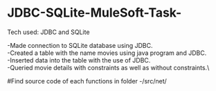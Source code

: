 # JDBC-SQLite-MuleSoft-Task-


Tech used: JDBC and SQLite
           

-Made connection to SQLite database using JDBC.\
-Created a table with the name movies using java program and JDBC.\
-Inserted data into the table with the use of JDBC.\
-Queried movie details with constraints as well as without constraints.\

#Find source code of each functions in folder -/src/net/
